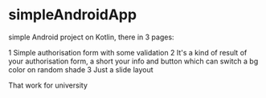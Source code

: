 # simpleAndroidApp
simple Android project on Kotlin, there in 3 pages:

1 Simple authorisation form with some validation
2 It's a kind of result of your authorisation form, a short your info and button which can switch a bg color on random shade
3 Just a slide layout

That work for university
